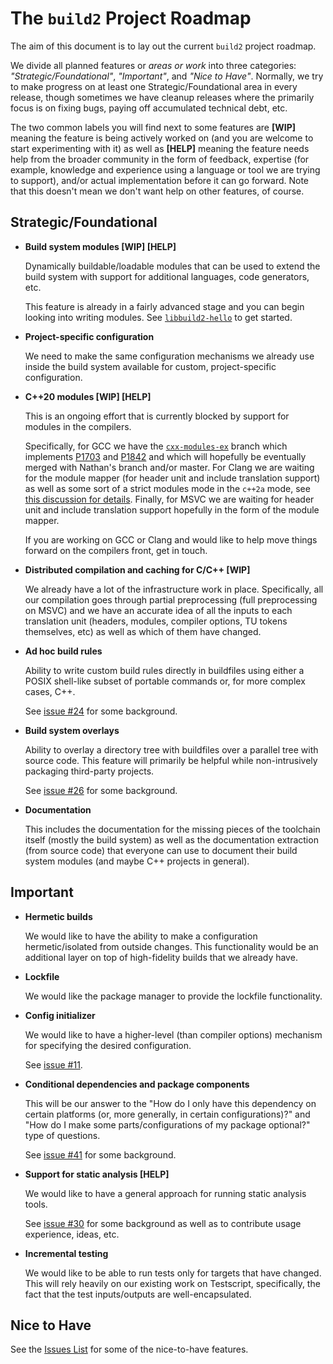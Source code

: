 # The `build2` Project Roadmap

The aim of this document is to lay out the current `build2` project roadmap.

We divide all planned features or *areas or work* into three categories:
*"Strategic/Foundational"*, *"Important"*, and *"Nice to Have"*. Normally, we
try to make progress on at least one Strategic/Foundational area in every
release, though sometimes we have cleanup releases where the primarily focus
is on fixing bugs, paying off accumulated technical debt, etc.

The two common labels you will find next to some features are **[WIP]**
meaning the feature is being actively worked on (and you are welcome to start
experimenting with it) as well as **[HELP]** meaning the feature needs help
from the broader community in the form of feedback, expertise (for example,
knowledge and experience using a language or tool we are trying to support),
and/or actual implementation before it can go forward. Note that this doesn't
mean we don't want help on other features, of course.

## Strategic/Foundational

- **Build system modules [WIP] [HELP]**

  Dynamically buildable/loadable modules that can be used to extend the
  build system with support for additional languages, code generators,
  etc.

  This feature is already in a fairly advanced stage and you can begin looking
  into writing modules. See
  [`libbuild2-hello`](https://github.com/build2/libbuild2-hello) to get
  started.

- **Project-specific configuration**

  We need to make the same configuration mechanisms we already use inside the
  build system available for custom, project-specific configuration.

- **C++20 modules [WIP] [HELP]**

  This is an ongoing effort that is currently blocked by support for modules
  in the compilers.

  Specifically, for GCC we have the
  [`cxx-modules-ex`](https://gcc.gnu.org/git/?p=gcc.git;a=shortlog;h=refs/heads/boris/c%2B%2B-modules-ex)
  branch which implements [P1703](https://wg21.link/P1703) and
  [P1842](https://wg21.link/P1842) and which will hopefully be eventually
  merged with Nathan's branch and/or master. For Clang we are waiting for the
  module mapper (for header unit and include translation support) as well as
  some sort of a strict modules mode in the `c++2a` mode, see [this discussion
  for details](http://lists.llvm.org/pipermail/cfe-dev/2019-October/063637.html).
  Finally, for MSVC we are waiting for header unit and include translation
  support hopefully in the form of the module mapper.

  If you are working on GCC or Clang and would like to help move things
  forward on the compilers front, get in touch.

- **Distributed compilation and caching for C/C++ [WIP]**

  We already have a lot of the infrastructure work in place. Specifically, all
  our compilation goes through partial preprocessing (full preprocessing on
  MSVC) and we have an accurate idea of all the inputs to each translation
  unit (headers, modules, compiler options, TU tokens themselves, etc) as well
  as which of them have changed.

- **Ad hoc build rules**

  Ability to write custom build rules directly in buildfiles using either a
  POSIX shell-like subset of portable commands or, for more complex cases,
  C++.

  See [issue #24](https://github.com/build2/build2/issues/24) for some
  background.

- **Build system overlays**

  Ability to overlay a directory tree with buildfiles over a parallel tree
  with source code. This feature will primarily be helpful while non-intrusively
  packaging third-party projects.

  See [issue #26](https://github.com/build2/build2/issues/26) for some
  background.

- **Documentation**

  This includes the documentation for the missing pieces of the toolchain
  itself (mostly the build system) as well as the documentation extraction
  (from source code) that everyone can use to document their build system
  modules (and maybe C++ projects in general).

## Important

- **Hermetic builds**

  We would like to have the ability to make a configuration hermetic/isolated
  from outside changes. This functionality would be an additional layer on
  top of high-fidelity builds that we already have.

- **Lockfile**

  We would like the package manager to provide the lockfile functionality.

- **Config initializer**

  We would like to have a higher-level (than compiler options) mechanism for
  specifying the desired configuration.

  See [issue #11](https://github.com/build2/build2/issues/11).

- **Conditional dependencies and package components**

  This will be our answer to the "How do I only have this dependency on
  certain platforms (or, more generally, in certain configurations)?" and
  "How do I make some parts/configurations of my package optional?" type
  of questions.

  See [issue #41](https://github.com/build2/build2/issues/41) for some
  background.

- **Support for static analysis [HELP]**

  We would like to have a general approach for running static analysis tools.

  See [issue #30](https://github.com/build2/build2/issues/30) for some
  background as well as to contribute usage experience, ideas, etc.

- **Incremental testing**

  We would like to be able to run tests only for targets that have changed.
  This will rely heavily on our existing work on Testscript, specifically,
  the fact that the test inputs/outputs are well-encapsulated.


## Nice to Have

See the [Issues List](https://github.com/build2/build2/issues/) for some
of the nice-to-have features.
